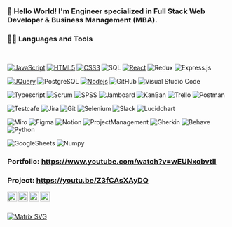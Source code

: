 ### 👋 Hello World! I'm Engineer specialized in Full Stack Web Developer & Business Management (MBA).
### 👨‍💻 Languages and Tools
<br />

[![JavaScript](https://img.shields.io/badge/-JavaScript-black?style=flat&logo=javascript&link=https://github.com/pabmena)](https://github.com/pabmena) 
[![HTML5](https://img.shields.io/badge/-HTML5-E34F26?style=flat&logo=html5&logoColor=white&link=https://github.com/pabmena)](https://github.com/pabmena) 
[![CSS3](https://img.shields.io/badge/-CSS3-1572B6?style=flat&logo=css3&link=https://github.com/pabmena)](https://github.com/pabmena) 
![SQL](https://img.shields.io/badge/-SQL-000000?style=flat&logo=mysql) 
[![React](https://img.shields.io/badge/-React-black?style=flat&logo=react&link=https://github.com/pabmena)](https://github.com/pabmena) 
![Redux](https://img.shields.io/badge/-Redux-purple?style=flat-square&logo=Redux)
![Express.js](https://img.shields.io/badge/-Express-black?style=flat-square&logo=expressjs)

[![JQuery](https://img.shields.io/badge/-JQuery-blue?style=flat&logo=jquery&link=https://github.com/pabmena)](https://github.com/pabmena)
![PostgreSQL](https://img.shields.io/badge/-PostgreSQL-000000?style=flat&logo=postgresql)
[![Nodejs](https://img.shields.io/badge/-Nodejs-green?style=flat&logo=Node.js&link=https://github.com/pabmena)](https://github.com/pabmena) 
![GitHub](https://img.shields.io/badge/-GitHub-black?style=flat-square&logo=github)
![Visual Studio Code](https://img.shields.io/badge/-Visual%20Studio%20Code-333333?style=flat&logo=visual-studio-code&logoColor=007ACC)

![Typescript](https://img.shields.io/badge/-Typescript-lightblue?style=flat&logo=typescript&logoColor=5000000)
![Scrum](https://img.shields.io/badge/-Scrum-orange?style=flat-square&logo=Scrum)
![SPSS](https://img.shields.io/badge/-SPSS-fuchsia?style=flat-square&logo=SPSS)
![Jamboard](https://img.shields.io/badge/-Jamboard-orange?style=flat-square&logo=Jamboard)
![KanBan](https://img.shields.io/badge/-KanBan-red?style=flat-square&logo=KanBan)
![Trello](https://img.shields.io/badge/-Trello-blue?style=flat-square&logo=Trello)
![Postman](https://img.shields.io/badge/-Postman-success?style=flat-square&logo=Postman)

![Testcafe](https://img.shields.io/badge/-Testcafe-orange?style=flat-square&logo=Testcafe)
![Jira](https://img.shields.io/badge/-Jira-ff69b4?style=flat-square&logo=Jira)
![Git](https://img.shields.io/badge/-Git-yellow?style=flat-square&logo=Git)
![Selenium](https://img.shields.io/badge/-Selenium-green?style=flat-square&logo=Selenium)
![Slack](https://img.shields.io/badge/-Slack-yellow?style=flat-square&logo=Slack)
![Lucidchart](https://img.shields.io/badge/-Lucidchart-inactive?style=flat-square&logo=Lucidchart)

![Miro](https://img.shields.io/badge/-Miro-yellowgreen?style=flat-square&logo=Miro)
![Figma](https://img.shields.io/badge/-Figma-blueviolet?style=flat-square&logo=Figma)
![Notion](https://img.shields.io/badge/-Notion-important?style=flat-square&logo=Notion)
![ProjectManagement](https://img.shields.io/badge/-ProjectManagement-blue?style=flat-square&logo=ProjectManagement)
![Gherkin](https://img.shields.io/badge/-Gherkin-black?style=flat-square&logo=Gherkin)
![Behave](https://img.shields.io/badge/-Behave-green?style=flat-square&logo=Behave)
![Python](https://img.shields.io/badge/-Python-lightblue?style=flat-square&logo=Python)

![GoogleSheets](https://img.shields.io/badge/-GoogleSheets-black?style=flat-square&logo=GoogleSheets)
![Numpy](https://img.shields.io/badge/-Numpy-yellow?style=flat-square&logo=Numpy)


### Portfolio: https://www.youtube.com/watch?v=wEUNxobvtII
### Project:   https://youtu.be/Z3fCAsXAyDQ

<a href="https://twitter.com/">
  <img align="left" alt=" | Twitter" width="22px" src="https://cdn.jsdelivr.net/npm/simple-icons@v3/icons/twitter.svg" />
</a>
<a href="https://www.linkedin.com/in/pablo-a-menardi/">
  <img align="left" alt="" width="22px" src="https://cdn.jsdelivr.net/npm/simple-icons@v3/icons/linkedin.svg" />
</a>
<a href="https://www.facebook.com/people//100010798357963">
  <img align="left" alt="" width="22px" src="https://cdn.jsdelivr.net/npm/simple-icons@v3/icons/facebook.svg" />
</a>
<a href="https://www.instagram.com/">
  <img align="left" alt="" width="22px" src="https://cdn.jsdelivr.net/npm/simple-icons@v3/icons/instagram.svg" />
</a>

<br />
<br />

  [![Matrix SVG](https://raw.githubusercontent.com/rodrigograca31/rodrigograca31/master/matrix.svg)](https://www.youtube.com/watch?v=SDkAGkd4NLc)

<!--
**pabmena/pabmena** is a ✨ _special_ ✨ repository because its `README.md` (this file) appears on your GitHub profile.



Here are some ideas to get you started:

- 🔭 I’m currently working on ...
- 🌱 I’m currently learning ...
- 👯 I’m looking to collaborate on ...
- 🤔 I’m looking for help with ...
- 💬 Ask me about ...
- 📫 How to reach me: ...
- 😄 Pronouns: ...
- ⚡ Fun fact: ...
-->
